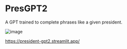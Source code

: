 # PresGPT2

A GPT trained to complete phrases like a given president.

![image](https://github.com/user-attachments/assets/d2394382-86dd-41e2-9024-8cb242fe6124)

https://president-gpt2.streamlit.app/


